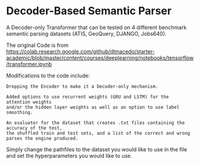 # Decoder-Based Semantic Parser

A Decoder-only Transformer that can be tested on 4 different benchmark semantic parsing datasets (ATIS, GeoQuery, DJANGO, Jobs640). 

The original Code is from https://colab.research.google.com/github/dlmacedo/starter-academic/blob/master/content/courses/deeplearning/notebooks/tensorflow/transformer.ipynb

Modifications to the code include:
    
    Dropping the Encoder to make it a Decoder-only mechanism.
    
    Added options to use recurrent weights (GRU and LSTM) for the attention weights 
    and/or the hidden layer weights as well as an option to use label smoothing.
    
    An evaluator for the dataset that creates .txt files containing the accuracy of the test, 
    the shuffled train and test sets, and a list of the correct and wrong parses the engine produced.

Simply change the pathfiles to the dataset you would like to use in the file and set the hyperparameters you would like to use.
